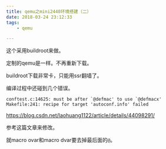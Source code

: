 ```yaml
---
title: qemu之mini2440环境搭建（二）
date: 2018-03-24 23:12:33
tags:
	- qemu

---
```




这个采用buildroot来做。

定制的qemu是一样。不再重新下载。

buildroot下载非常卡，只能用ssr翻墙了。



编译过程中还碰到几个错误。

```
conftest.c:14625: must be after `@defmac' to use `@defmacx'
Makefile:241: recipe for target 'autoconf.info' failed
```

https://blog.csdn.net/laohuang1122/article/details/44098291/

参考这篇文章来修改。

就macro ovar和macro dvar要去掉最后面的`@`。

